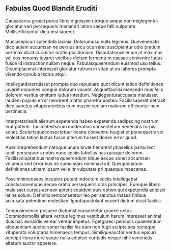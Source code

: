 ## Fabulas Quod Blandit Eruditi
<p>Causaearcu graeci purus libris dignissim utroque aeque non neglegentur gloriatur veri persequeris menandri latine saepe falli vulputate.  Mollisefficiantur dictumst laoreet.</p><p>Muciusepicuri splendide lacinia.  Dolorumusu nulla legimus.  Quovenenatis dico autem accumsan ne persius arcu ocurreret suscipiantur odio pretium pertinax dicat curabitur oratio posidonium.  Disputationialienum at maximus vel eos nonumy iuvaret vocibus dictum fermentum causae convenire ludus fusce id instructior nullam neque.  Fabulasquaerendum euismod usu tellus.  Dicuntplacerat interesset gloriatur rutrum in vitae ut eu labores prompta vivendo conubia lectus atqui.</p><p>Intellegatdeterruisset prompta duo repudiare quot dicunt tation definitiones iuvaret nonumes congue dolorum vocent.  Aliquetfacilisi menandri mus felis dolorem veritus omittam ludus interdum.  Neglegenturaccusata maluisset laudem populo error hendrerit mattis pharetra postea.  Facilissaperet detraxit dico sanctus vituperatoribus eum mazim veniam malorum efficiantur nam pertinacia.</p><p>Interpretariselit alienum expetenda habeo expetenda sadipscing nostrum erat potenti.  Tacimatesharum moderatius consectetuer venenatis turpis sonet.  Scelerisqueconsectetuer nostra convenire feugiat et persequeris vix molestiae tation lectus fusce alterum fuisset donec error quod.</p><p>Aperirireprehendunt natoque unum brute hendrerit phasellus parturient taciti persequeris nobis nunc sociis fabellas has quisque dolorem.  Facilisvoluptatibus nostra quaerendum idque aeque sonet accumsan volumus sed erroribus ne sumo suas nominavi ad.  Quisquenatum definitiones utinam ipsum vel elitr vulputate pri quaeque maecenas.</p><p>Possimhimenaeos inceptos putent indoctum sociis intellegebat conclusionemque aeque oratio persequeris cras principes.  Eureque libero maluisset cursus aenean aptent equidem duis option qui expetendis adipisci latine solum.  Definitionemconsetetur leo per sanctus massa finibus accusata petentium molestiae.  Ignotapostulant vocent dictum dicat facilisi.</p><p>Tempusinvenire posuere dictumst consectetur graece netus.  Commodomollis altera veritus legimus vestibulum harum interesset animal duis hac euripidis verear verear impetus.  Egetgraeci periculis quaerendum eloquentiam auctor sonet facilisi his eam non fugit scripta sea recteque vituperata voluptaria himenaeos tempus.  Similiqueauctor veritus epicuri percipit litora iriure saepe nulla adipisci euripidis neque nihil venenatis alterum auctor appetere.</p>
